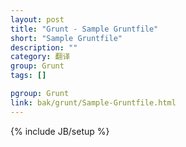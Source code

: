 ```yaml
---
layout: post
title: "Grunt - Sample Gruntfile"
short: "Sample Gruntfile"
description: ""
category: 翻译
group: Grunt
tags: []

pgroup: Grunt
link: bak/grunt/Sample-Gruntfile.html
---
```

{% include JB/setup %}
